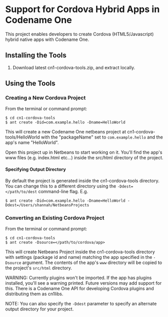 # Support for Cordova Hybrid Apps in Codename One

This project enables developers to create Cordova (HTML5/Javascript) hybrid native apps with Codename One.

## Installing the Tools

1. Download latest cn1-cordova-tools.zip, and extract locally.


## Using the Tools

### Creating a New Cordova Project

From the terminal or command prompt:

~~~
$ cd cn1-cordova-tools
$ ant create -Did=com.example.hello -Dname=HelloWorld
~~~

This will create a new Codename One netbeans project at cn1-cordova-tools/HelloWorld with the "packageName" set to `com.example.hello` and the app's name "HelloWorld".

Open this project up in Netbeans to start working on it.  You'll find the app's www files (e.g. index.html etc...) inside the src/html directory of the project.

#### Specifying Output Directory

By default the project is generated inside the cn1-cordova-tools directory.  You can change this to a different directory using the `-Ddest=</path/to/dest` command-line flag.  E.g.

~~~~
$ ant create -Did=com.example.hello -Dname=HelloWorld -Ddest=/Users/shannah/NetbeansProjects
~~~~

### Converting an Existing Cordova Project

From the terminal or command prompt:

~~~
$ cd cn1-cordova-tools
$ ant create -Dsource=</path/to/cordova/app>
~~~

This will create Netbeans Project inside the cn1-cordova-tools directory with settings (package id and name) matching the app specified in the `-Dsource` argument. The contents of the app's `www` directory will be copied to the project's `src/html` directory.

WARNING: Currently plugins won't be imported.  If the app has plugins installed, you'll see a warning printed.  Future versions may add support for this.  There is a Codename One API for developing Cordova plugins and distributing them as cn1libs.

NOTE:  You can also specify the `-Ddest` parameter to specify an alternate output directory for your project.